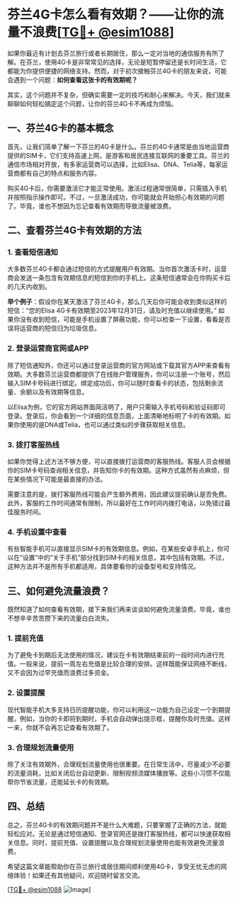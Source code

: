 # 芬兰4G卡怎么看有效期？——让你的流量不浪费[[TG💪+ @esim1088](https://t.me/s/esim1088)]

如果你最近有计划去芬兰旅行或者长期居住，那么一定对当地的通信服务有所了解。在芬兰，使用4G卡是非常常见的选择，无论是短暂停留还是长时间生活，它都能为你提供便捷的网络支持。然而，对于初次接触芬兰4G卡的朋友来说，可能会遇到一个问题：**如何查看这张卡的有效期呢？**

其实，这个问题并不复杂，但确实需要一定的技巧和耐心来解决。今天，我们就来聊聊如何轻松搞定这个问题，让你的芬兰4G卡不再成为烦恼。

## 一、芬兰4G卡的基本概念

首先，让我们简单了解一下芬兰的4G卡是什么。芬兰的4G卡通常是由当地运营商提供的SIM卡，它们支持高速上网，是游客和居民连接互联网的重要工具。芬兰的通信市场相对开放，有多家运营商可以选择，比如Elisa、DNA、Telia等，每家运营商都有自己的特点和服务内容。

购买4G卡后，你需要激活它才能正常使用。激活过程通常很简单，只需插入手机并按照指示操作即可。不过，一旦激活成功，你可能就会开始担心有效期的问题了。毕竟，谁也不想因为忘记查看有效期而导致流量被浪费。

## 二、查看芬兰4G卡有效期的方法

### 1. 查看短信通知

大多数芬兰4G卡都会通过短信的方式提醒用户有效期。当你首次激活卡时，运营商会发送一条包含有效期信息的短信到你的手机上。这条短信通常会在你购买卡后的几天内收到。

**举个例子**：假设你在某天激活了芬兰4G卡，那么几天后你可能会收到类似这样的短信：“您的Elisa 4G卡有效期至2023年12月31日，请及时充值以继续使用。” 如果你没有收到短信，可能是手机设置了屏蔽功能，你可以检查一下设置，看看是否误将运营商的短信归为垃圾信息。

### 2. 登录运营商官网或APP

除了短信通知外，你还可以通过登录运营商的官方网站或下载其官方APP来查看有效期。大多数芬兰运营商都提供了在线账户管理服务，你可以注册一个账号，然后输入SIM卡号码进行绑定。绑定成功后，你可以随时查看卡的状态，包括剩余流量、余额以及有效期等信息。

以Elisa为例，它的官方网站界面简洁明了，用户只需输入手机号码和验证码即可登录。登录后，你会看到一个详细的信息页面，上面清晰地标明了卡的有效期。如果你使用的是DNA或Telia，也可以通过类似的步骤获取相关信息。

### 3. 拨打客服热线

如果你觉得上述方法不够方便，可以直接拨打运营商的客服热线。客服人员会根据你的SIM卡号码查询相关信息，并告知你卡的有效期。这种方式虽然有点麻烦，但在某些情况下可能是最直接的办法。

需要注意的是，拨打客服热线可能会产生额外费用，因此建议提前确认是否免费。此外，客服的工作时间通常有限制，所以最好在工作时间内拨打电话，以免错过最佳服务时间。

### 4. 手机设置中查看

有些智能手机可以直接显示SIM卡的有效期信息。例如，在某些安卓手机上，你可以在“设置”中的“关于手机”部分找到SIM卡的相关信息，其中包括有效期。不过，这种方法并不是所有手机都适用，具体要看你的设备型号和支持情况。

## 三、如何避免流量浪费？

既然知道了如何查看有效期，接下来我们再来谈谈如何避免流量浪费。毕竟，谁也不想辛辛苦苦攒下来的流量白白流失。

### 1. 提前充值

为了避免卡到期后无法使用的情况，建议在卡有效期结束前的一段时间内进行充值。一般来说，提前一周左右充值是比较合理的安排。这样既能保证网络不断线，又不会因为过早充值而浪费过多资金。

### 2. 设置提醒

现代智能手机大多支持日历提醒功能，你可以利用这一功能为自己设定一个到期提醒。例如，当你的卡即将到期时，手机会自动弹出提示框，提醒你及时充值。这样一来，你就不会再忘记查看有效期了。

### 3. 合理规划流量使用

除了关注有效期外，合理规划流量使用也很重要。在日常生活中，尽量减少不必要的流量消耗，比如关闭后台自动更新、限制视频流媒体播放等。这些小习惯不仅能帮你节省流量，还能延长卡的有效期。

## 四、总结

总之，芬兰4G卡的有效期问题并不是什么大难题，只要掌握了正确的方法，就能轻松应对。无论是通过短信通知、登录官网还是拨打客服热线，都可以快速获取相关信息。同时，提前充值、设置提醒以及合理规划流量使用也能有效避免流量浪费。

希望这篇文章能帮助你在芬兰旅行或居住期间顺利使用4G卡，享受无忧无虑的网络体验！如果还有其他疑问，欢迎随时留言交流。

[[TG💪+ @esim1088](https://t.me/s/esim1088) ![Image](https://i.postimg.cc/4NQfJmqS/Snipaste-2025-05-13-00-14-12.png)]